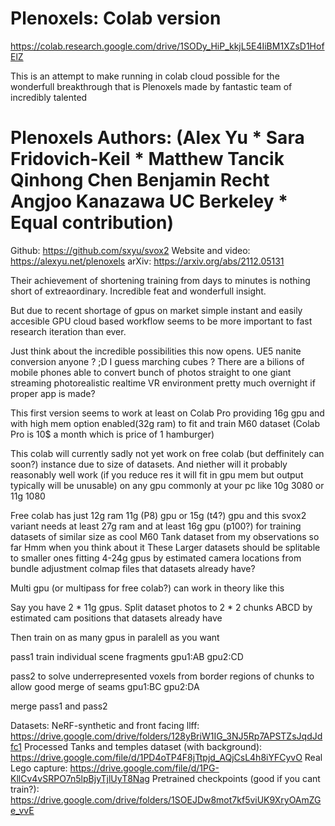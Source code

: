 # Plenoxels: Colab version

https://colab.research.google.com/drive/1SODy_HiP_kkjL5E4IiBM1XZsD1HofElZ

This is an attempt to make running in colab cloud possible for the wonderfull breakthrough that is Plenoxels made by fantastic team of incredibly talented

# Plenoxels Authors: (Alex Yu * Sara Fridovich-Keil * Matthew Tancik Qinhong Chen Benjamin Recht Angjoo Kanazawa UC Berkeley * Equal contribution)
Github: https://github.com/sxyu/svox2
Website and video: https://alexyu.net/plenoxels
arXiv: https://arxiv.org/abs/2112.05131

Their achievement of shortening training from days to minutes is nothing short of extreaordinary. Incredible feat and wonderfull insight.

But due to recent shortage of gpus on market simple instant and easily accesible GPU cloud based workflow seems to be more important to fast research iteration than ever.

Just think about the incredible possibilities this now opens. UE5 nanite conversion anyone ? ;D I guess marching cubes ?
There are a bilions of mobile phones able to convert bunch of photos straight to one giant streaming photorealistic realtime VR environment pretty much overnight if proper app is made?

This first version seems to work at least on Colab Pro providing 16g gpu and with high mem option enabled(32g ram) to fit and train M60 dataset (Colab Pro is 10$ a month which is price of 1 hamburger)

This colab will currently sadly not yet work on free colab (but deffinitely can soon?) instance due to size of datasets. And niether will it probably reasonably well work (if you reduce res it will fit in gpu mem but output typically will be unusable) on any gpu commonly at your pc like 10g 3080 or 11g 1080

Free colab has just 12g ram 11g (P8) gpu or 15g (t4?) gpu and this svox2 variant needs at least 27g ram and at least 16g gpu (p100?) for training datasets of similar size as cool M60 Tank dataset from my observations so far
Hmm when you think about it These Larger datasets should be splitable to smaller ones fitting 4-24g gpus by estimated camera locations from bundle adjustment colmap files that datasets already have?

Multi gpu (or multipass for free colab?) can work in theory like this

Say you have 2 * 11g gpus. Split dataset photos to 2 * 2 chunks ABCD by estimated cam positions that datasets already have

Then train on as many gpus in paralell as you want

pass1 train individual scene fragments
gpu1:AB gpu2:CD

pass2 to solve underrepresented voxels from border regions of chunks to allow good merge of seams
gpu1:BC gpu2:DA

merge pass1 and pass2

Datasets: NeRF-synthetic and front facing llff: https://drive.google.com/drive/folders/128yBriW1IG_3NJ5Rp7APSTZsJqdJdfc1
Processed Tanks and temples dataset (with background): https://drive.google.com/file/d/1PD4oTP4F8jTtpjd_AQjCsL4h8iYFCyvO
Real Lego capture: https://drive.google.com/file/d/1PG-KllCv4vSRPO7n5lpBjyTjlUyT8Nag
Pretrained checkpoints (good if you cant train?): https://drive.google.com/drive/folders/1SOEJDw8mot7kf5viUK9XryOAmZGe_vvE
